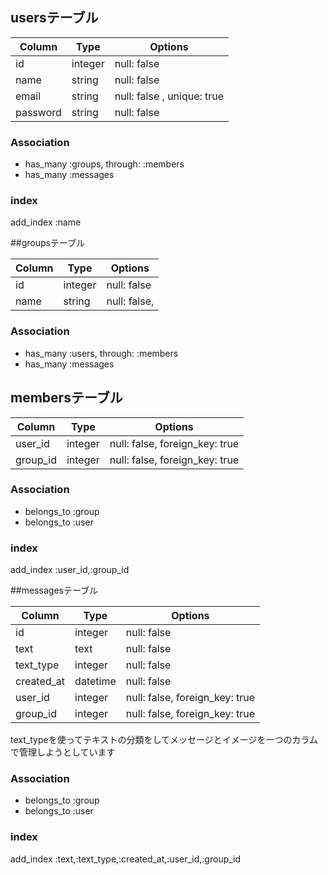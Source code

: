 ## usersテーブル

|Column|Type|Options|
|------|----|-------|
|id|integer|null: false |
|name|string|null: false|
|email|string|null: false , unique: true|
|password|string|null: false|

### Association
-   has_many  :groups, through: :members
-   has_many  :messages

### index
add_index  :name

##groupsテーブル

|Column|Type|Options|
|------|----|-------|
|id|integer|null: false |
|name|string|null: false,|


### Association
-   has_many  :users, through: :members
-   has_many  :messages


## membersテーブル

|Column|Type|Options|
|------|----|-------|
|user_id|integer|null: false, foreign_key: true|
|group_id|integer|null: false, foreign_key: true|

### Association
- belongs_to :group
- belongs_to :user

### index
add_index  :user_id,:group_id

##messagesテーブル

|Column|Type|Options|
|------|----|-------|
|id|integer|null: false |
|text|text|null: false|
|text_type|integer|null: false|
|created_at|datetime|null: false|
|user_id|integer|null: false, foreign_key: true|
|group_id|integer|null: false, foreign_key: true|

text_typeを使ってテキストの分類をしてメッセージとイメージを一つのカラムで管理しようとしています
### Association
- belongs_to :group
- belongs_to :user

### index
add_index  :text,:text_type,:created_at,:user_id,:group_id
